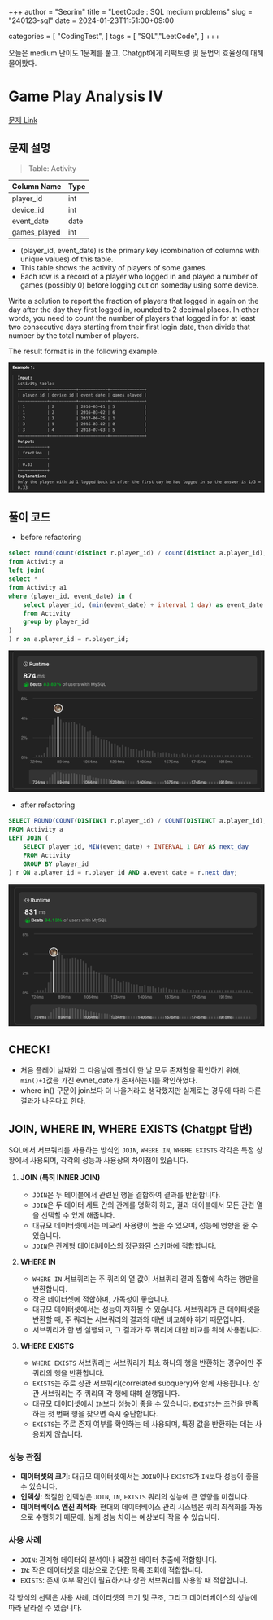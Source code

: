 +++
author = "Seorim"
title =  "LeetCode : SQL medium problems"
slug = "240123-sql"
date = 2024-01-23T11:51:00+09:00

categories = [
    "CodingTest",
]
tags = [
    "SQL","LeetCode",
]
+++

오늘은 medium 난이도 1문제를 풀고, Chatgpt에게 리팩토링 및 문법의 효율성에 대해 물어봤다.

# Game Play Analysis IV

[문제 Link](https://leetcode.com/problems/game-play-analysis-iv/description)

## 문제 설명

> Table: Activity

| Column Name  | Type |
| ------------ | ---- |
| player_id    | int  |
| device_id    | int  |
| event_date   | date |
| games_played | int  |

- (player_id, event_date) is the primary key (combination of columns with unique values) of this table.
- This table shows the activity of players of some games.
- Each row is a record of a player who logged in and played a number of games (possibly 0) before logging out on someday using some device.

Write a solution to report the fraction of players that logged in again on the day after the day they first logged in, rounded to 2 decimal places. In other words, you need to count the number of players that logged in for at least two consecutive days starting from their first login date, then divide that number by the total number of players.

The result format is in the following example.

![](image.png)

## 풀이 코드

- before refactoring

```sql
select round(count(distinct r.player_id) / count(distinct a.player_id),2) as fraction
from Activity a
left join(
select *
from Activity a1
where (player_id, event_date) in (
    select player_id, (min(event_date) + interval 1 day) as event_date
    from Activity
    group by player_id
)
) r on a.player_id = r.player_id;
```

![](image-1.png)

- after refactoring

```sql
SELECT ROUND(COUNT(DISTINCT r.player_id) / COUNT(DISTINCT a.player_id), 2) AS fraction
FROM Activity a
LEFT JOIN (
    SELECT player_id, MIN(event_date) + INTERVAL 1 DAY AS next_day
    FROM Activity
    GROUP BY player_id
) r ON a.player_id = r.player_id AND a.event_date = r.next_day;
```

![](image-2.png)

## CHECK!

- 처음 플레이 날짜와 그 다음날에 플레이 한 날 모두 존재함을 확인하기 위해, `min()+1`값을 가진 evnet_date가 존재하는지를 확인하였다.
- where in() 구문이 join보다 더 나을거라고 생각했지만 실제로는 경우에 따라 다른 결과가 나온다고 한다.

## JOIN, WHERE IN, WHERE EXISTS (Chatgpt 답변)

SQL에서 서브쿼리를 사용하는 방식인 `JOIN`, `WHERE IN`, `WHERE EXISTS` 각각은 특정 상황에서 사용되며, 각각의 성능과 사용상의 차이점이 있습니다.

1. **JOIN (특히 INNER JOIN)**

   - `JOIN`은 두 테이블에서 관련된 행을 결합하여 결과를 반환합니다.
   - `JOIN`은 두 데이터 세트 간의 관계를 명확히 하고, 결과 테이블에서 모든 관련 열을 선택할 수 있게 해줍니다.
   - 대규모 데이터셋에서는 메모리 사용량이 높을 수 있으며, 성능에 영향을 줄 수 있습니다.
   - `JOIN`은 관계형 데이터베이스의 정규화된 스키마에 적합합니다.

2. **WHERE IN**

   - `WHERE IN` 서브쿼리는 주 쿼리의 열 값이 서브쿼리 결과 집합에 속하는 행만을 반환합니다.
   - 작은 데이터셋에 적합하며, 가독성이 좋습니다.
   - 대규모 데이터셋에서는 성능이 저하될 수 있습니다. 서브쿼리가 큰 데이터셋을 반환할 때, 주 쿼리는 서브쿼리의 결과와 매번 비교해야 하기 때문입니다.
   - 서브쿼리가 한 번 실행되고, 그 결과가 주 쿼리에 대한 비교를 위해 사용됩니다.

3. **WHERE EXISTS**
   - `WHERE EXISTS` 서브쿼리는 서브쿼리가 최소 하나의 행을 반환하는 경우에만 주 쿼리의 행을 반환합니다.
   - `EXISTS`는 주로 상관 서브쿼리(correlated subquery)와 함께 사용됩니다. 상관 서브쿼리는 주 쿼리의 각 행에 대해 실행됩니다.
   - 대규모 데이터셋에서 `IN`보다 성능이 좋을 수 있습니다. `EXISTS`는 조건을 만족하는 첫 번째 행을 찾으면 즉시 중단합니다.
   - `EXISTS`는 주로 존재 여부를 확인하는 데 사용되며, 특정 값을 반환하는 데는 사용되지 않습니다.

### 성능 관점

- **데이터셋의 크기**: 대규모 데이터셋에서는 `JOIN`이나 `EXISTS`가 `IN`보다 성능이 좋을 수 있습니다.
- **인덱싱**: 적절한 인덱싱은 `JOIN`, `IN`, `EXISTS` 쿼리의 성능에 큰 영향을 미칩니다.
- **데이터베이스 엔진 최적화**: 현대의 데이터베이스 관리 시스템은 쿼리 최적화를 자동으로 수행하기 때문에, 실제 성능 차이는 예상보다 작을 수 있습니다.

### 사용 사례

- `JOIN`: 관계형 데이터의 분석이나 복잡한 데이터 추출에 적합합니다.
- `IN`: 작은 데이터셋을 대상으로 간단한 목록 조회에 적합합니다.
- `EXISTS`: 존재 여부 확인이 필요하거나 상관 서브쿼리를 사용할 때 적합합니다.

각 방식의 선택은 사용 사례, 데이터셋의 크기 및 구조, 그리고 데이터베이스의 성능에 따라 달라질 수 있습니다.
